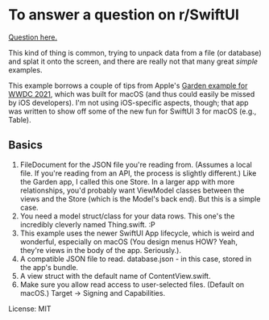 #  To answer a question on r/SwiftUI

[Question here.](https://www.reddit.com/r/SwiftUI/comments/rn1gba/beginner_help_how_do_i_display_json_data_with/)

This kind of thing is common, trying to unpack data from a file (or database) and splat it onto the screen, and there are really not that many great *simple* examples.

This example borrows a couple of tips from Apple's [Garden example for WWDC 2021](https://developer.apple.com/videos/play/wwdc2021/10289/), which was built for macOS (and thus could easily be missed by iOS developers). I'm not using iOS-specific aspects, though; that app was written to show off some of the new fun for SwiftUI 3 for macOS (e.g., Table).

## Basics

1. FileDocument for the JSON file you're reading from. (Assumes a local file. If you're reading from an API, the process is slightly different.) Like the Garden app, I called this one Store. In a larger app with more relationships, you'd probably want ViewModel classes between the views and the Store (which is the Model's back end). But this is a simple case.
2. You need a model struct/class for your data rows. This one's the incredibly cleverly named Thing.swift. :P
3. This example uses the newer SwiftUI App lifecycle, which is weird and wonderful, especially on macOS (You design menus HOW? Yeah, they're views in the body of the app. Seriously.).
4. A compatible JSON file to read. database.json - in this case, stored in the app's bundle.
5. A view struct with the default name of ContentView.swift.
6. Make sure you allow read access to user-selected files. (Default on macOS.) Target -> Signing and Capabilities.

License: MIT
